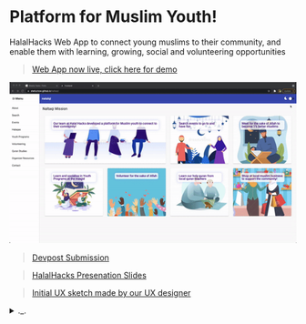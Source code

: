 # Platform for Muslim Youth!
HalalHacks Web App to connect young muslims to their community, and enable them with learning, growing, social and volunteering opportunities  

<!-- Need to run ng build --prod --baseHref="https://shefuchow.github.io/naltaqi/" to update deployment -->
> [Web App now live, click here for demo](https://shefuchow.github.io/naltaqi/) 

![Demo](img/demo.gif)

<!-- To Do: Update this link -->
> [Devpost Submission](https://devpost.com/software/naltaqi?ref_content=my-projects-tab&ref_feature=my_projects) 

<!-- To Do: Update this link -->
> [HalalHacks Presenation Slides](https://drive.google.com/file/d/1ZSgBUYeO3xQtc_aKvF1jE-BpGWxIf4rk/view?usp=sharing)

> [Initial UX sketch made by our UX designer](https://devpost.com/software/naltaqi?ref_content=my-projects-tab&ref_feature=my_projects) 


<details><summary>._.</summary>
<p>

The software quality in this repo is non existent, it was the fastest way to organize a project that we could finish in one day (yes one day)  

if there was more time:  

- i'd utilize interfaces to have every other event-type inherit our i-event.ts interface  
- i'd only have one card component class to generate the list of event card results  
- i'd only have one component for the pages linked in the side bar. the title only changes, so we can take advantage of activated route or pass a variable of the title text. many better solutions  
- i can skip mentioniong "actually using a database" & having an Api project, ofc we can continously make this list longer.  
- but from the code thats exisiting, thats how i would architect things to improve the software quality.   
  
</p>
</details>
